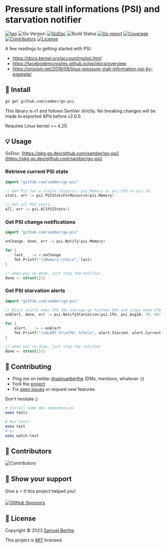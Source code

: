 
# Pressure stall informations (PSI) and starvation notifier

[![tag](https://img.shields.io/github/tag/samber/go-psi.svg)](https://github.com/samber/go-psi/releases)
![Go Version](https://img.shields.io/badge/Go-%3E%3D%201.18.0-%23007d9c)
[![GoDoc](https://godoc.org/github.com/samber/go-psi?status.svg)](https://pkg.go.dev/github.com/samber/go-psi)
![Build Status](https://github.com/samber/go-psi/actions/workflows/test.yml/badge.svg)
[![Go report](https://goreportcard.com/badge/github.com/samber/go-psi)](https://goreportcard.com/report/github.com/samber/go-psi)
[![Coverage](https://img.shields.io/codecov/c/github/samber/go-psi)](https://codecov.io/gh/samber/go-psi)
[![Contributors](https://img.shields.io/github/contributors/samber/go-psi)](https://github.com/samber/go-psi/graphs/contributors)
[![License](https://img.shields.io/github/license/samber/go-psi)](./LICENSE)

A few readings to getting started with PSI:
- https://docs.kernel.org/accounting/psi.html
- https://facebookmicrosites.github.io/psi/docs/overview
- https://unixism.net/2019/08/linux-pressure-stall-information-psi-by-example/

## 🚀 Install

```sh
go get github.com/samber/go-psi
```

This library is v1 and follows SemVer strictly. No breaking changes will be made to exported APIs before v2.0.0.

Requires Linux kernel >= 4.20.

## 💡 Usage

GoDoc: [https://pkg.go.dev/github.com/samber/go-psi](https://pkg.go.dev/github.com/samber/go-psi)

### Retrieve current PSI state

```go
import "github.com/samber/go-psi"

// Get PSI for a single resource: psi.Memory or psi.CPU or psi.IO.
stats, err := psi.PSIStatsForResource(psi.Memory)

// Get all PSI stats.
all, err := psi.AllPSIStats()
```

### Get PSI change notifications

```go
import "github.com/samber/go-psi"

onChange, done, err := psi.Notify(psi.Memory)

for {
    last, _ := <-onChange
    fmt.Printf("\nMemory:\n%s\n", last)
}

// when you're done, just stop the notifier
done <- struct{}{}
```

### Get PSI starvation alerts

```go
import "github.com/samber/go-psi"

// Alert starts when CPU 10s average go further 90% and stops when CPU goes below 70%.
onAlert, done, err := psi.NotifyStarvation(psi.CPU, psi.Avg10, 70, 90)

for {
    alert, _ := <-onAlert
    fmt.Printf("\nALERT %t\nCPU: %f%%\n", alert.Starved, alert.Current)
}

// when you're done, just stop the notifier
done <- struct{}{}
```

## 🤝 Contributing

- Ping me on twitter [@samuelberthe](https://twitter.com/samuelberthe) (DMs, mentions, whatever :))
- Fork the [project](https://github.com/samber/go-psi)
- Fix [open issues](https://github.com/samber/go-psi/issues) or request new features

Don't hesitate ;)

```bash
# Install some dev dependencies
make tools

# Run tests
make test
# or
make watch-test
```

## 👤 Contributors

![Contributors](https://contrib.rocks/image?repo=samber/go-psi)

## 💫 Show your support

Give a ⭐️ if this project helped you!

[![GitHub Sponsors](https://img.shields.io/github/sponsors/samber?style=for-the-badge)](https://github.com/sponsors/samber)

## 📝 License

Copyright © 2023 [Samuel Berthe](https://github.com/samber).

This project is [MIT](./LICENSE) licensed.
